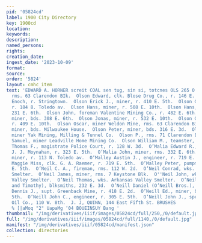 ```yaml
---
pid: '05824cd'
label: 1900 City Directory
key: 1900cd
location: 
keywords: 
description: 
named_persons: 
rights: 
creation_date: 
ingest_date: '2023-10-09'
format: 
source: 
order: '5824'
layout: cmhc_item
text: 'EDWARD A. HORNER screit COAL sen tug, sin si, totcnes OLS 265 O’NE  Olson Ed.,
  rms. 63 Clarendon BIk.  Olson Edward, clk. Blose Drug Co., r. 146 E. 6th.  Olson
  Enoch, r. Stringtown.  Olson Erick J., miner, r. 410 E. 5th.  Olson Gust, miner,
  r. 184 8. Toledo av.  Olson Hans, miner, r. 508 E. 10th.  Olson Hans, miner, rms.
  231 E. 6th.  Olson John, foreman Valentine Mining Co., r. 482 E. 6th.  Olson John,
  miner, bds. 308 E. 6th.  Olson Jonas, miner, r. 532 E. 10th.  Olson Oloff, miner,
  r. 409 E. 10th.  Olson Oscar, miner Weldon Mine, rms. 63 Clarendon Bik.  Olson Peter,
  miner, bds. Milwaukee House.  Olson Peter, miner, bds. 316 E. 3d.  Olson Peter,
  miner Yak Mining, Milling & Tunnel Co.  Olson P., rms. 71 Clarendon Blk. j  Olson
  Samuel, miner Leadville Home Mining Co.  Olson William M., teamster, r. 227 E. 12th.  O’Mahoney
  Thomas F., magistrate Police Court, r. 128 W. 3d.  O’Malia Edward R., upholsterer
  J. J. Moynahan, r. 323 E. 5th.  O’Malia John, miner, rms. 332 E. 6th.  O’Malia Roger,
  miner, r. 113 N. Toledo av.  O’Malley Austin J., engineer, r. 719 E. 5th.  O’Malley
  Maggie Miss, clk. G. A. Raemer, r. 719 E. 5th.  O’Malley Peter, pumpman, r. 719
  E. 5th.  O’Neil C. A., fireman, rms. 112 W. 2d.  O’Neil Conrad, wks. Arkansas Valley
  Smelter.  O’Neil James, miner, rms. 7 Keystone Blk.  O''Neil John, wks. Arkansas
  Valley Smelter.  O’Neil Thomas, wks. Arkansas Valley Smelter.  O’Neill Bros (Daniel
  and Timothy), blksmiths, 232 E. 3d.  O’Neill Daniel (O’Neill Bros.), r. 409 E. 5th.  O''Neill
  Dennis J., supt. Greenback Mine, r. 418 E. 2d.  O’Neill Ed., miner, bds. 230 E.
  5th.  O’Neill John C., engineer, r. 305 E. 5th.  O’Neill John J., special agt. Continental
  Oil Co., 110 W. 8th.  J. J, QUINN, 144 East Fifth St. BRUSHES        ''SISY ‘UILWS
  % [|aMoq "2" UapaMg ‘04 BOUEINSUY Bang '
thumbnail: "/img/derivatives/iiif/images/05824cd/full/250,/0/default.jpg"
full: "/img/derivatives/iiif/images/05824cd/full/1140,/0/default.jpg"
manifest: "/img/derivatives/iiif/05824cd/manifest.json"
collection: directories
---
```

